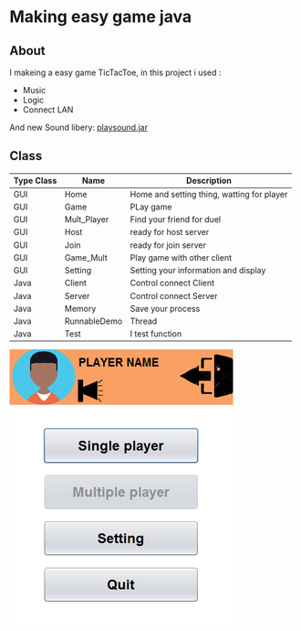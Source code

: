 # Making easy game java

## About
I makeing a easy game TicTacToe, in this project i used :
<ul>
  <li>Music</li>
  <li>Logic</li>
  <li>Connect LAN</li>
</ul>  

And new Sound libery: [playsound.jar](./../lib) <br>
## Class 

| Type Class | Name | Description |
| ------------ | ------ | ---------------------- |
| GUI | Home | Home and setting thing, watting for player |
| GUI | Game | PLay game |
| GUI | Mult_Player | Find your friend for duel |
| GUI | Host | ready for host server |
| GUI | Join | ready for join server |
| GUI | Game_Mult | Play game with other client |
| GUI | Setting | Setting your information and display |
| Java | Client | Control connect Client |
| Java | Server | Control connect Server |
| Java | Memory | Save your process |
| Java | RunnableDemo | Thread |
| Java | Test | I test function |


<div>
<img src="img/Demo.PNG" >
</div>

